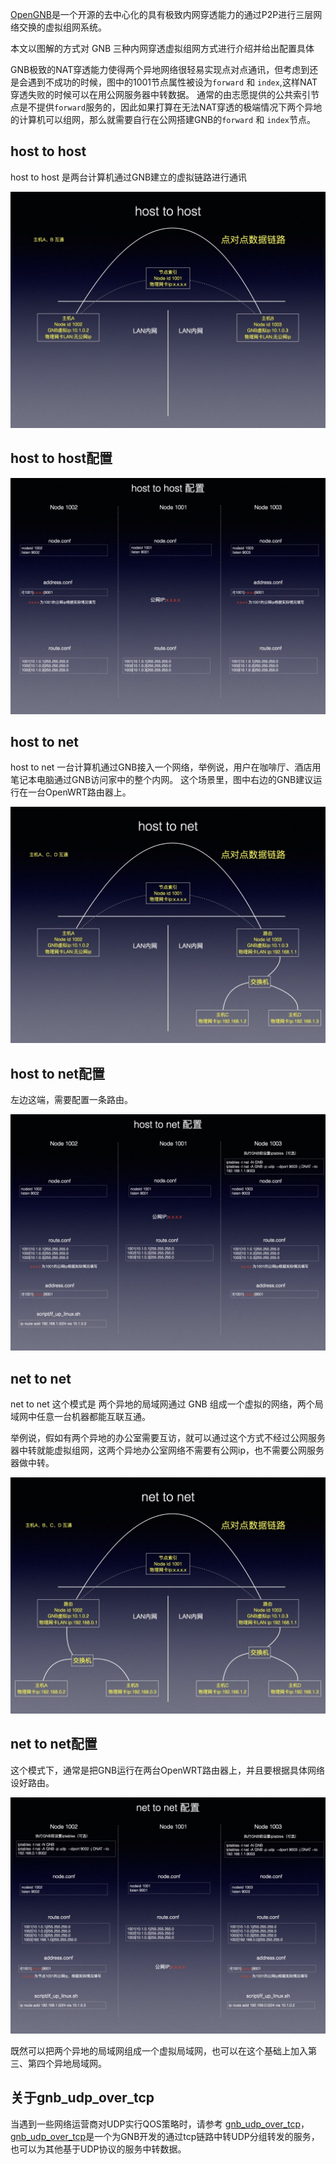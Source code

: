 [OpenGNB](https://github.com/gnbdev/opengnb "OpenGNB")是一个开源的去中心化的具有极致内网穿透能力的通过P2P进行三层网络交换的虚拟组网系统。

本文以图解的方式对 GNB 三种内网穿透虚拟组网方式进行介绍并给出配置具体

GNB极致的NAT穿透能力使得两个异地网络很轻易实现点对点通讯，但考虑到还是会遇到不成功的时候，图中的1001节点属性被设为`forward` 和 `index`,这样NAT穿透失败的时候可以在用公网服务器中转数据。
通常的由志愿提供的公共索引节点是不提供`forward`服务的，因此如果打算在无法NAT穿透的极端情况下两个异地的计算机可以组网，那么就需要自行在公网搭建GNB的`forward` 和 `index`节点。

## host to host

host to host 是两台计算机通过GNB建立的虚拟链路进行通讯

![host_to_host](/images/host_to_host.jpeg)


## host to host配置

![host_to_host_setup](/images/host_to_host_setup.jpeg)


## host to net

host to net 一台计算机通过GNB接入一个网络，举例说，用户在咖啡厅、酒店用笔记本电脑通过GNB访问家中的整个内网。
这个场景里，图中右边的GNB建议运行在一台OpenWRT路由器上。

![host_to_net](/images/host_to_net.jpeg)

## host to net配置

左边这端，需要配置一条路由。

![host_to_net_setup](/images/host_to_net_setup.jpeg)


## net to net

net to net 这个模式是 两个异地的局域网通过 GNB 组成一个虚拟的网络，两个局域网中任意一台机器都能互联互通。

举例说，假如有两个异地的办公室需要互访，就可以通过这个方式不经过公网服务器中转就能虚拟组网，这两个异地办公室网络不需要有公网ip，也不需要公网服务器做中转。

![net_to_net](/images/net_to_net.jpeg)

## net to net配置

这个模式下，通常是把GNB运行在两台OpenWRT路由器上，并且要根据具体网络设好路由。

![net_to_net_setup](/images/net_to_net_setup.jpeg)

既然可以把两个异地的局域网组成一个虚拟局域网，也可以在这个基础上加入第三、第四个异地局域网。

## 关于gnb_udp_over_tcp

当遇到一些网络运营商对UDP实行QOS策略时，请参考 [gnb_udp_over_tcp](https://github.com/gnbdev/gnb_udp_over_tcp "gnb_udp_over_tcp")，
[gnb_udp_over_tcp](https://github.com/gnbdev/gnb_udp_over_tcp "gnb_udp_over_tcp")是一个为GNB开发的通过tcp链路中转UDP分组转发的服务，也可以为其他基于UDP协议的服务中转数据。
